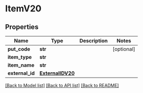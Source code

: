 # ItemV20

## Properties
Name | Type | Description | Notes
------------ | ------------- | ------------- | -------------
**put_code** | **str** |  | [optional] 
**item_type** | **str** |  | 
**item_name** | **str** |  | 
**external_id** | [**ExternalIDV20**](ExternalIDV20.md) |  | 

[[Back to Model list]](../README.md#documentation-for-models) [[Back to API list]](../README.md#documentation-for-api-endpoints) [[Back to README]](../README.md)

